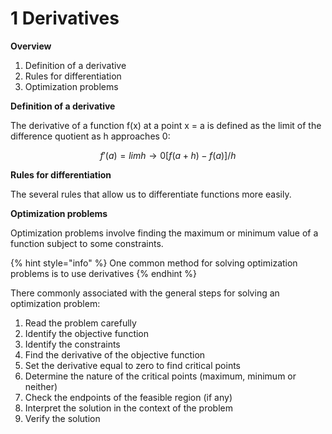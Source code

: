 # 1 Derivatives

**Overview**

1. Definition of a derivative
2. Rules for differentiation
3. Optimization problems

**Definition of a derivative**

The derivative of a function f(x) at a point x = a is defined as the limit of the difference quotient as h approaches 0:

$$
f'(a) = lim h→0 [f(a+h) - f(a)] / h
$$

**Rules for differentiation**

The several rules that allow us to differentiate functions more easily.

**Optimization problems**

Optimization problems involve finding the maximum or minimum value of a function subject to some constraints.

{% hint style="info" %}
One common method for solving optimization problems is to use derivatives
{% endhint %}

There commonly associated with the general steps for solving an optimization problem:

1. Read the problem carefully
2. Identify the objective function
3. Identify the constraints
4. Find the derivative of the objective function
5. Set the derivative equal to zero to find critical points
6. Determine the nature of the critical points (maximum, minimum or neither)
7. Check the endpoints of the feasible region (if any)
8. Interpret the solution in the context of the problem
9. Verify the solution
